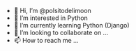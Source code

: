 - 👋 Hi, I’m @polsitodelimoon
- 👀 I’m interested in Python
- 🌱 I’m currently learning Python (Django)
- 💞️ I’m looking to collaborate on ...
- 📫 How to reach me ...

<!---
polsitodelimoon/polsitodelimoon is a ✨ special ✨ repository because its `README.md` (this file) appears on your GitHub profile.
You can click the Preview link to take a look at your changes.
--->

